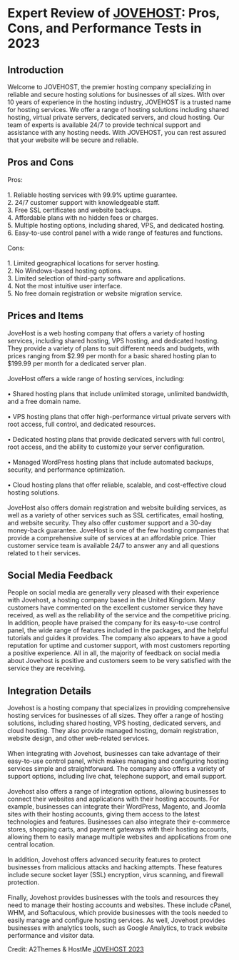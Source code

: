 <h1>Expert Review of <a href="https://a2themes.com/jovehost-reviews">JOVEHOST</a>: Pros, Cons, and Performance Tests in 2023</h1>
<h2>Introduction</h2>
Welcome to JOVEHOST, the premier hosting company specializing in reliable and secure hosting solutions for businesses of all sizes. With over 10 years of experience in the hosting industry, JOVEHOST is a trusted name for hosting services. We offer a range of hosting solutions including shared hosting, virtual private servers, dedicated servers, and cloud hosting. Our team of experts is available 24/7 to provide technical support and assistance with any hosting needs. With JOVEHOST, you can rest assured that your website will be secure and reliable.
<h2>Pros and Cons</h2>
Pros:<br><br>1. Reliable hosting services with 99.9% uptime guarantee.<br>2. 24/7 customer support with knowledgeable staff.<br>3. Free SSL certificates and website backups.<br>4. Affordable plans with no hidden fees or charges.<br>5. Multiple hosting options, including shared, VPS, and dedicated hosting.<br>6. Easy-to-use control panel with a wide range of features and functions.<br><br>Cons: <br><br>1. Limited geographical locations for server hosting. <br>2. No Windows-based hosting options. <br>3. Limited selection of third-party software and applications.<br>4. Not the most intuitive user interface. <br>5. No free domain registration or website migration service.
<h2>Prices and Items</h2>
JoveHost is a web hosting company that offers a variety of hosting services, including shared hosting, VPS hosting, and dedicated hosting. They provide a variety of plans to suit different needs and budgets, with prices ranging from $2.99 per month for a basic shared hosting plan to $199.99 per month for a dedicated server plan.<br><br>JoveHost offers a wide range of hosting services, including: <br><br>• Shared hosting plans that include unlimited storage, unlimited bandwidth, and a free domain name.<br><br>• VPS hosting plans that offer high-performance virtual private servers with root access, full control, and dedicated resources.<br><br>• Dedicated hosting plans that provide dedicated servers with full control, root access, and the ability to customize your server configuration.<br><br>• Managed WordPress hosting plans that include automated backups, security, and performance optimization.<br><br>• Cloud hosting plans that offer reliable, scalable, and cost-effective cloud hosting solutions.<br><br>JoveHost also offers domain registration and website building services, as well as a variety of other services such as SSL certificates, email hosting, and website security. They also offer customer support and a 30-day money-back guarantee. JoveHost is one of the few hosting companies that provide a comprehensive suite of services at an affordable price. Thier customer service team is available 24/7 to answer any and all questions related to t heir services.
<h2>Social Media Feedback</h2>
People on social media are generally very pleased with their experience with Jovehost, a hosting company based in the United Kingdom. Many customers have commented on the excellent customer service they have received, as well as the reliability of the service and the competitive pricing. In addition, people have praised the company for its easy-to-use control panel, the wide range of features included in the packages, and the helpful tutorials and guides it provides. The company also appears to have a good reputation for uptime and customer support, with most customers reporting a positive experience. All in all, the majority of feedback on social media about Jovehost is positive and customers seem to be very satisfied with the service they are receiving.
<h2>Integration Details</h2>
Jovehost is a hosting company that specializes in providing comprehensive hosting services for businesses of all sizes. They offer a range of hosting solutions, including shared hosting, VPS hosting, dedicated servers, and cloud hosting. They also provide managed hosting, domain registration, website design, and other web-related services.<br><br>When integrating with Jovehost, businesses can take advantage of their easy-to-use control panel, which makes managing and configuring hosting services simple and straightforward. The company also offers a variety of support options, including live chat, telephone support, and email support.<br><br>Jovehost also offers a range of integration options, allowing businesses to connect their websites and applications with their hosting accounts. For example, businesses can integrate their WordPress, Magento, and Joomla sites with their hosting accounts, giving them access to the latest technologies and features. Businesses can also integrate their e-commerce stores, shopping carts, and payment gateways with their hosting accounts, allowing them to easily manage multiple websites and applications from one central location.<br><br>In addition, Jovehost offers advanced security features to protect businesses from malicious attacks and hacking attempts. These features include secure socket layer (SSL) encryption, virus scanning, and firewall protection.<br><br>Finally, Jovehost provides businesses with the tools and resources they need to manage their hosting accounts and websites. These include cPanel, WHM, and Softaculous, which provide businesses with the tools needed to easily manage and configure hosting services. As well, Jovehost provides businesses with analytics tools, such as Google Analytics, to track website performance and visitor data.
<p>Credit: A2Themes & HostMe <a href="https://a2themes.com/jovehost-reviews">JOVEHOST 2023</a></p>